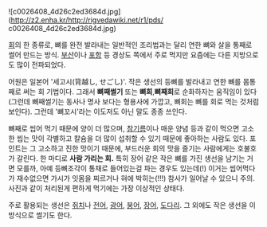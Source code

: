 ![c0026408_4d26c2ed3684d.jpg](http://z2.enha.kr/http://rigvedawiki.net/r1/pds/
c0026408_4d26c2ed3684d.jpg)

[회](%ED%9A%8C.md)의 한 종류로, 뼈를 완전 발라내는 일반적인 조리법과는 달리 연한 뼈와 살을 통째로 썰어 만드는 방식.
[부산](%EB%B6%80%EC%82%B0.md)이나 [포항](%ED%8F%AC%ED%95%AD.md) 등 경상도 쪽에서 주로
먹지만 요즘에는 다른 지방으로도 많이 전파되었다.

어원은 일본어 '세고시(背越し, せごし)'. 작은 생선의 등뼈를 발라내고 연한 뼈를 몸통째로 써는 회 기법이다. 그래서 **뼈째썰기** 또는
**뼈회**,**뼈째회**로 순화하자는 움직임이 있다(그런데 뼈째썰기는 동사나 명사 보다는 형용사에 가깝고, 뼈회는 뼈를 회로 먹는 것처럼
보인다). 그런데 '뼈꼬시'라는 이도저도 아닌 말도 종종 쓰인다.

뼈째로 씹어 먹기 때문에 양이 더 많으며, [참기름](%EC%B0%B8%EA%B8%B0%EB%A6%84.md)이나 매운 양념 등과 같이
먹으면 고소한 씹는 맛이 각별하고 칼슘을 더 많이 섭취할 수 있기 때문에 좋아하는 사람도 있다. 포인트는 그 고소하고 진한 맛이기 때문에,
부드러운 회의 맛을 즐기는 사람에게는 호불호가 갈린다. 한 마디로 **사람 가리는 회.** 특히 장어 같은 작은 뼈를 가진 생선을 남기는
거면 모를까, 아예 등뼈조각이 통채로 들어있는걸 파는 경우도 있는데(!) 이거는 씹어먹다가 재수없으면 가시가 잇몸을 찌르거나 혀에
박히는(!!!) 참사가 일어날 수 있으니 주의. 사진과 같이 처리된게 편하게 먹기에는 가장 이상적인 상태다.

주로 활용되는 생선은 [쥐치](%EC%A5%90%EC%B9%98.md)나 [전어](%EC%A0%84%EC%96%B4.md),
[광어](%EA%B4%91%EC%96%B4.md), [붕어](%EB%B6%95%EC%96%B4.md),
[장어](%EC%9E%A5%EC%96%B4.md), [도다리](%EB%8F%84%EB%8B%A4%EB%A6%AC.md). 그
외에도 작은 생선을 이 방식으로 썰기도 한다.

